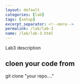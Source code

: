 ```yaml
---
layout: default
categories: [lab]
tags: [setup]
excerpt_separator: <!--more-->
permalink: /lab/lab-3
name: /lab/lab-3.html
---
```


Lab3 description
<!--more-->



## cloen your code from

git clone "your repo...."
